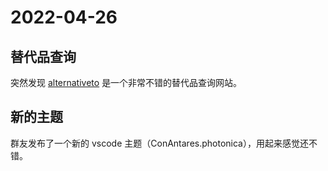 # 2022-04-26

## 替代品查询

突然发现 [alternativeto](https://alternativeto.net/) 是一个非常不错的替代品查询网站。

## 新的主题

群友发布了一个新的 vscode 主题（ConAntares.photonica），用起来感觉还不错。


